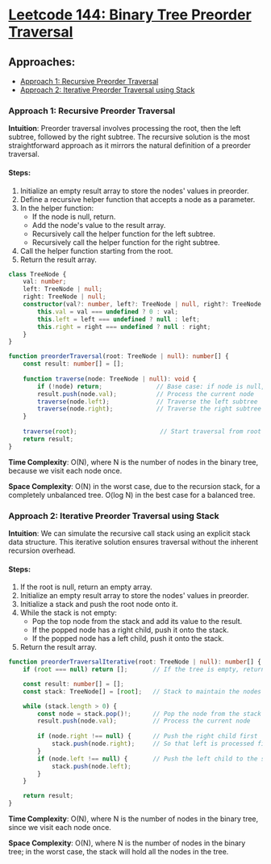 # [Leetcode 144: Binary Tree Preorder Traversal](https://leetcode.com/problems/binary-tree-preorder-traversal/)

## Approaches:
- [Approach 1: Recursive Preorder Traversal](#approach-1-recursive-preorder-traversal)
- [Approach 2: Iterative Preorder Traversal using Stack](#approach-2-iterative-preorder-traversal-using-stack)

### Approach 1: Recursive Preorder Traversal

**Intuition**:
Preorder traversal involves processing the root, then the left subtree, followed by the right subtree. The recursive solution is the most straightforward approach as it mirrors the natural definition of a preorder traversal.

#### Steps:
1. Initialize an empty result array to store the nodes' values in preorder.
2. Define a recursive helper function that accepts a node as a parameter.
3. In the helper function:
   - If the node is null, return.
   - Add the node's value to the result array.
   - Recursively call the helper function for the left subtree.
   - Recursively call the helper function for the right subtree.
4. Call the helper function starting from the root.
5. Return the result array.

```typescript
class TreeNode {
    val: number;
    left: TreeNode | null;
    right: TreeNode | null;
    constructor(val?: number, left?: TreeNode | null, right?: TreeNode | null) {
        this.val = val === undefined ? 0 : val;
        this.left = left === undefined ? null : left;
        this.right = right === undefined ? null : right;
    }
}

function preorderTraversal(root: TreeNode | null): number[] {
    const result: number[] = [];
    
    function traverse(node: TreeNode | null): void {
        if (!node) return;               // Base case: if node is null, do nothing
        result.push(node.val);           // Process the current node
        traverse(node.left);             // Traverse the left subtree
        traverse(node.right);            // Traverse the right subtree
    }
    
    traverse(root);                       // Start traversal from root
    return result;
}
```

**Time Complexity**: O(N), where N is the number of nodes in the binary tree, because we visit each node once.

**Space Complexity**: O(N) in the worst case, due to the recursion stack, for a completely unbalanced tree. O(log N) in the best case for a balanced tree.

### Approach 2: Iterative Preorder Traversal using Stack

**Intuition**:
We can simulate the recursive call stack using an explicit stack data structure. This iterative solution ensures traversal without the inherent recursion overhead.

#### Steps:
1. If the root is null, return an empty array.
2. Initialize an empty result array to store the nodes' values in preorder.
3. Initialize a stack and push the root node onto it.
4. While the stack is not empty:
   - Pop the top node from the stack and add its value to the result.
   - If the popped node has a right child, push it onto the stack. 
   - If the popped node has a left child, push it onto the stack.
5. Return the result array.

```typescript
function preorderTraversalIterative(root: TreeNode | null): number[] {
    if (root === null) return [];       // If the tree is empty, return empty array

    const result: number[] = [];
    const stack: TreeNode[] = [root];   // Stack to maintain the nodes to process

    while (stack.length > 0) {
        const node = stack.pop()!;      // Pop the node from the stack
        result.push(node.val);          // Process the current node
        
        if (node.right !== null) {      // Push the right child first
            stack.push(node.right);     // So that left is processed first
        }
        if (node.left !== null) {       // Push the left child to the stack
            stack.push(node.left);
        }
    }

    return result;
}
```

**Time Complexity**: O(N), where N is the number of nodes in the binary tree, since we visit each node once.

**Space Complexity**: O(N), where N is the number of nodes in the binary tree; in the worst case, the stack will hold all the nodes in the tree.

